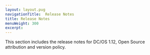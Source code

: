 ```yaml
---
layout: layout.pug
navigationTitle:  Release Notes
title: Release Notes
menuWeight: 300
excerpt:
---
```


This section includes the release notes for DC/OS 1.12, Open Source attribution and version policy.
